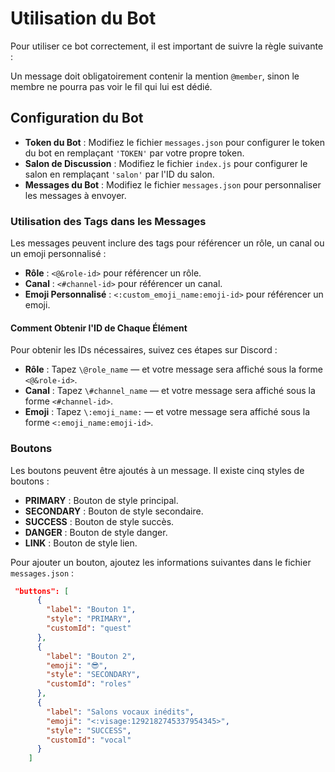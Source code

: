 
# Utilisation du Bot

Pour utiliser ce bot correctement, il est important de suivre la règle suivante :

Un message doit obligatoirement contenir la mention `@member`, sinon le membre ne pourra pas voir le fil qui lui est dédié.

## Configuration du Bot

- **Token du Bot** : Modifiez le fichier `messages.json` pour configurer le token du bot en remplaçant `'TOKEN'` par votre propre token.
- **Salon de Discussion** : Modifiez le fichier `index.js` pour configurer le salon en remplaçant `'salon'` par l'ID du salon.
- **Messages du Bot** : Modifiez le fichier `messages.json` pour personnaliser les messages à envoyer.

### Utilisation des Tags dans les Messages

Les messages peuvent inclure des tags pour référencer un rôle, un canal ou un emoji personnalisé :

- **Rôle** : `<@&role-id>` pour référencer un rôle.
- **Canal** : `<#channel-id>` pour référencer un canal.
- **Emoji Personnalisé** : `<:custom_emoji_name:emoji-id>` pour référencer un emoji.

#### Comment Obtenir l'ID de Chaque Élément

Pour obtenir les IDs nécessaires, suivez ces étapes sur Discord :

- **Rôle** : Tapez `\@role_name` — et votre message sera affiché sous la forme `<@&role-id>`.
- **Canal** : Tapez `\#channel_name` — et votre message sera affiché sous la forme `<#channel-id>`.
- **Emoji** : Tapez `\:emoji_name:` — et votre message sera affiché sous la forme `<:emoji_name:emoji-id>`.

### Boutons

Les boutons peuvent être ajoutés à un message. Il existe cinq styles de boutons :

- **PRIMARY** : Bouton de style principal.
- **SECONDARY** : Bouton de style secondaire.
- **SUCCESS** : Bouton de style succès.
- **DANGER** : Bouton de style danger.
- **LINK** : Bouton de style lien.

Pour ajouter un bouton, ajoutez les informations suivantes dans le fichier `messages.json` :

```json
 "buttons": [
      {
        "label": "Bouton 1",
        "style": "PRIMARY",
        "customId": "quest"
      },
      {
        "label": "Bouton 2",
        "emoji": "😎",
        "style": "SECONDARY",
        "customId": "roles"
      },
      {
        "label": "Salons vocaux inédits",
        "emoji": "<:visage:1292182745337954345>",
        "style": "SUCCESS",
        "customId": "vocal"
      }
    ]
```
